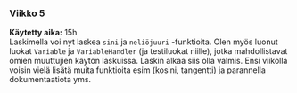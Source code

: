 ### Viikko 5
**Käytetty aika:** 15h  
Laskimella voi nyt laskea `sini` ja `neliöjuuri` -funktioita. Olen myös luonut luokat `Variable` ja `VariableHandler` (ja testiluokat niille), jotka mahdollistavat omien muuttujien käytön laskuissa. Laskin alkaa siis olla valmis. Ensi viikolla voisin vielä lisätä muita funktioita esim (kosini, tangentti) ja parannella dokumentaatiota yms.